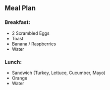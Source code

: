 ## Meal Plan

### Breakfast:
- 2 Scrambled Eggs
- Toast
- Banana / Raspberries
- Water

### Lunch:
- Sandwich (Turkey, Lettuce, Cucumber, Mayo)
- Orange
- Water

